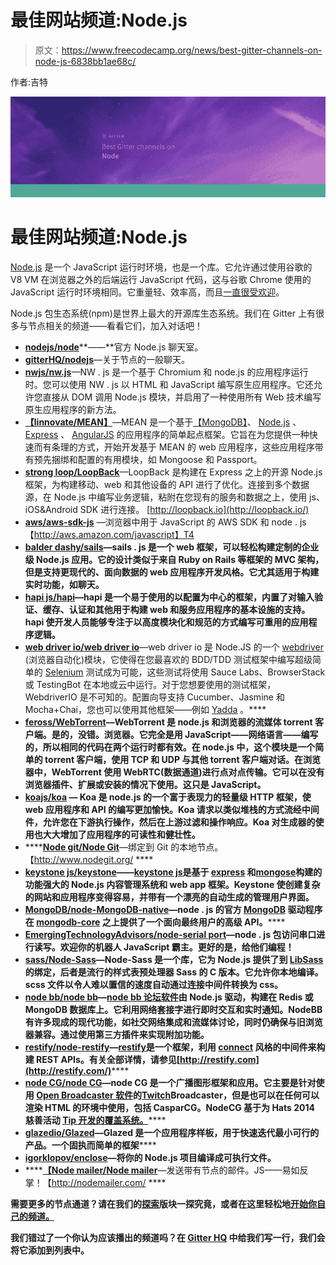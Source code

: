 # 最佳网站频道:Node.js

> 原文：<https://www.freecodecamp.org/news/best-gitter-channels-on-node-js-6838bb1ae68c/>

作者:吉特

![PhJhHzefS7R5JwYSQXc0LvwGCFDpxBdQiESc](img/c0033f9030efa2923b4b1877acfa5a44.png)

# 最佳网站频道:Node.js

[Node.js](https://nodejs.org/en/) 是一个 JavaScript 运行时环境，也是一个库。它允许通过使用谷歌的 V8 VM 在浏览器之外的后端运行 JavaScript 代码，这与谷歌 Chrome 使用的 JavaScript 运行时环境相同。它重量轻、效率高，而且[一直很受欢迎](https://www.quora.com/Is-Node-js-declining-already)。

Node.js 包生态系统(npm)是世界上最大的开源库生态系统。我们在 Gitter 上有很多与节点相关的频道——看看它们，加入对话吧！

*   [**nodejs/node**](https://gitter.im/orgs/nodejs/rooms?utm_source=blog&utm_medium=content&utm_campaign=node)**——**官方 Node.js 聊天室。
*   [**gitterHQ/nodejs**](https://gitter.im/gitterHQ/nodejs?utm_source=blog&utm_medium=content&utm_campaign=node)—关于节点的一般聊天。
*   [**nwjs/nw.js**](https://gitter.im/nwjs/nw.js?utm_source=blog&utm_medium=content&utm_campaign=node)—NW . js 是一个基于 Chromium 和 node.js 的应用程序运行时。您可以使用 NW . js 以 HTML 和 JavaScript 编写原生应用程序。它还允许您直接从 DOM 调用 Node.js 模块，并启用了一种使用所有 Web 技术编写原生应用程序的新方法。
*   [**【linnovate/MEAN】**](https://gitter.im/linnovate/mean?utm_source=blog&utm_medium=content&utm_campaign=node)—MEAN 是一个基于[【MongoDB】](https://www.mongodb.org/)、 [Node.js](http://www.nodejs.org/) 、 [Express](http://expressjs.com/) 、 [AngularJS](https://angularjs.org/) 的应用程序的简单起点框架。它旨在为您提供一种快速而有条理的方式，开始开发基于 MEAN 的 web 应用程序，这些应用程序带有预先捆绑和配置的有用模块，如 Mongoose 和 Passport。
*   [**strong loop/LoopBack**](https://gitter.im/strongloop/loopback?utm_source=blog&utm_medium=content&utm_campaign=node)—LoopBack 是构建在 Express 之上的开源 Node.js 框架，为构建移动、web 和其他设备的 API 进行了优化。连接到多个数据源，在 Node.js 中编写业务逻辑，粘附在您现有的服务和数据之上，使用 js、iOS&Android SDK 进行连接。 [http://loopback.io](http://loopback.io/)
*   [**aws/aws-sdk-js**](https://gitter.im/aws/aws-sdk-js?utm_source=blog&utm_medium=content&utm_campaign=node) —浏览器中用于 JavaScript 的 AWS SDK 和 node . js【http://aws.amazon.com/javascript】T4
*   [**balder dashy/sails**](https://gitter.im/balderdashy/sails?utm_source=blog&utm_medium=content&utm_campaign=node)**—sails . js 是一个 web 框架，可以轻松构建定制的企业级 Node.js 应用。它的设计类似于来自 Ruby on Rails 等框架的 MVC 架构，但是支持更现代的、面向数据的 web 应用程序开发风格。它尤其适用于构建实时功能，如聊天。**
*   **[**hapi js/hapi**](https://gitter.im/hapijs/hapi?utm_source=blog&utm_medium=content&utm_campaign=node)—hapi 是一个易于使用的以配置为中心的框架，内置了对输入验证、缓存、认证和其他用于构建 web 和服务应用程序的基本设施的支持。hapi 使开发人员能够专注于以高度模块化和规范的方式编写可重用的应用程序逻辑。**
*   **[**web driver io/web driver io**](https://gitter.im/webdriverio/webdriverio?utm_source=blog&utm_medium=content&utm_campaign=node)**—web driver io 是 Node.JS 的一个 [webdriver](https://w3c.github.io/webdriver/webdriver-spec.html) (浏览器自动化)模块，它使得在您最喜欢的 BDD/TDD 测试框架中编写超级简单的 [Selenium](https://en.wikipedia.org/wiki/Selenium_%28software%29) 测试成为可能，这些测试将使用 Sauce Labs、BrowserStack 或 TestingBot 在本地或云中运行。对于您想要使用的测试框架，WebdriverIO 是不可知的。配置向导支持 Cucumber、Jasmine 和 Mocha+Chai，您也可以使用其他框架——例如 [Yadda](https://github.com/webdriverio/cucumber-boilerplate) 。****
*   ****[**feross/WebTorrent**](https://gitter.im/feross/webtorrent?utm_source=blog&utm_medium=content&utm_campaign=node)—WebTorrent 是 node.js 和浏览器的流媒体 torrent 客户端。是的，没错。浏览器。它完全是用 JavaScript——网络语言——编写的，所以相同的代码在两个运行时都有效。在 node.js 中，这个模块是一个简单的 torrent 客户端，使用 TCP 和 UDP 与其他 torrent 客户端对话。在浏览器中，WebTorrent 使用 WebRTC(数据通道)进行点对点传输。它可以在没有浏览器插件、扩展或安装的情况下使用。这只是 JavaScript。****
*   ****[**koajs/koa**](https://gitter.im/koajs/koa?utm_source=blog&utm_medium=content&utm_campaign=node) — Koa 是 node.js 的一个富于表现力的轻量级 HTTP 框架，使 web 应用程序和 API 的编写更加愉快。Koa 请求以类似堆栈的方式流经中间件，允许您在下游执行操作，然后在上游过滤和操作响应。Koa 对生成器的使用也大大增加了应用程序的可读性和健壮性。****
*   ****[**Node git/Node Git**](https://gitter.im/nodegit/nodegit?utm_source=blog&utm_medium=content&utm_campaign=node)—绑定到 Git 的本地节点。【http://www.nodegit.org/ ****
*   ****[**keystone js/keystone**](https://gitter.im/keystonejs/keystone)**——[keystone js](http://keystonejs.com/)是基于 [express](http://expressjs.com/) 和[mongose](http://mongoosejs.com/)构建的功能强大的 Node.js 内容管理系统和 web app 框架。Keystone 使创建复杂的网站和应用程序变得容易，并带有一个漂亮的自动生成的管理用户界面。******
*   ******[**MongoDB/node-MongoDB-native**](https://gitter.im/mongodb/node-mongodb-native?utm_source=blog&utm_medium=content&utm_campaign=node)**—node . js 的官方 [MongoDB](https://www.mongodb.com/) 驱动程序在 [mongodb-core](https://www.npmjs.com/package/mongodb-core) 之上提供了一个面向最终用户的高级 API。********
*   ******[**EmergingTechnologyAdvisors/node-serial port**](https://gitter.im/EmergingTechnologyAdvisors/node-serialport?utm_source=blog&utm_medium=content&utm_campaign=node)—node . js 包访问串口进行读写。欢迎你的机器人 JavaScript 霸主。更好的是，给他们编程！******
*   ****[**sass/Node-Sass**](https://gitter.im/sass/node-sass?utm_source=blog&utm_medium=content&utm_campaign=node)—Node-Sass 是一个库，它为 Node.js 提供了到 [LibSass](https://github.com/sass/libsass) 的绑定，后者是流行的样式表预处理器 Sass 的 C 版本。它允许你本地编译。scss 文件以令人难以置信的速度自动通过连接中间件转换为 css。****
*   ****[**node bb/node bb**](https://gitter.im/NodeBB/NodeBB?utm_source=blog&utm_medium=content&utm_campaign=node)**—[node bb 论坛软件](https://nodebb.org/)由 Node.js 驱动，构建在 Redis 或 MongoDB 数据库上。它利用网络套接字进行即时交互和实时通知。NodeBB 有许多现成的现代功能，如社交网络集成和流媒体讨论，同时仍确保与旧浏览器兼容。通过使用第三方插件来实现附加功能。******
*   ******[**restify/node-restify**](https://gitter.im/restify/node-restify?utm_source=blog&utm_medium=content&utm_campaign=node)**—[restify](http://restify.com/)是一个框架，利用 [connect](https://github.com/senchalabs/connect) 风格的中间件来构建 REST APIs。有关全部详情，请参见[http://restify.com](http://restify.com/)********
*   ******[**node CG/node CG**](https://gitter.im/nodecg/nodecg?utm_source=blog&utm_medium=content&utm_campaign=node)**—node CG 是一个广播图形框架和应用。它主要是针对使用 [Open Broadcaster 软件](https://obsproject.com/)的[Twitch](http://twitch.tv/)Broadcaster，但是也可以在任何可以渲染 HTML 的环境中使用，包括 CasparCG。NodeCG 基于为 Hats 2014 慈善活动 [Tip 开发的覆盖系统。](https://www.youtube.com/watch?v=x9PzBHgN29U)********
*   ******[**glazedio/Glazed**](https://gitter.im/glazedio/glazed?utm_source=blog&utm_medium=content&utm_campaign=node)**—Glazed 是一个应用程序样板，用于快速迭代最小可行的产品。一个固执而简单的框架********
*   ******[**igorklopov/enclose**](https://gitter.im/igorklopov/enclose?utm_source=blog&utm_medium=content&utm_campaign=node)—将你的 Node.js 项目编译成可执行文件。******
*   ****[**【Node mailer/Node mailer**](https://gitter.im/nodemailer/nodemailer?utm_source=blog&utm_medium=content&utm_campaign=node)—发送带有节点的邮件。JS——易如反掌！【http://nodemailer.com/ ****

****需要更多的节点通道？请在我们的[探索](https://gitter.im/explore/tags/curated:node,node,nodejs)版块一探究竟，或者在这里轻松地[开始你自己的频道。](https://gitter.im/home#createroom)****

****我们错过了一个你认为应该播出的频道吗？在 [Gitter HQ](https://gitter.im/gitterHQ/gitter) 中给我们写一行，我们会将它添加到列表中。****